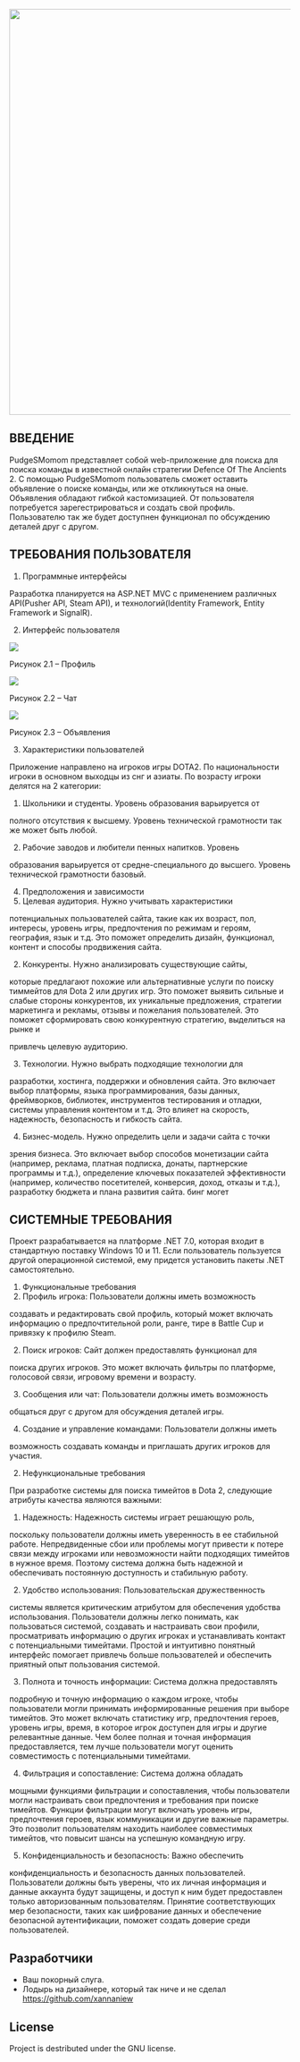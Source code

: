 <p align="center">
      <img src="https://i.ibb.co/qJ75psf/mudroe-tainstvennoe-derevo-mem-25.jpg" width="726">
</p>

## ВВЕДЕНИЕ

PudgeSMomom представляет собой web-приложение для поиска для поиска команды в известной онлайн стратегии Defence Of The Ancients 2. С помощью PudgeSMomom пользователь сможет оставить объявление о поиске команды, или же откликнуться на оные. Объявления обладают гибкой кастомизацией. От пользователя потребуется зарегестрироваться и создать свой профиль. Пользователю так же будет доступнен функционал по обсуждению деталей друг с другом.

## ТРEБОВАНИЯ ПОЛЬЗОВАТЕЛЯ

1. Программные интерфейсы

Разработка планируется на ASP.NET MVC с применением различных API(Pusher API, Steam API), и технологий(Identity Framework, Entity Framework и SignalR).

2. Интерфейс пользователя

![](Aspose.Words.575c7f24-f000-47c8-8600-83305ada77b6.001.png)

Рисунок 2.1 – Профиль

![](Aspose.Words.575c7f24-f000-47c8-8600-83305ada77b6.002.png)

Рисунок 2.2 – Чат

![](Aspose.Words.575c7f24-f000-47c8-8600-83305ada77b6.003.png)

Рисунок 2.3 – Объявления

3. Характеристики пользователей

Приложение направлено на игроков игры DOTA2. По национальности игроки в основном выходцы из снг и азиаты. По возрасту игроки делятся на 2 категории:

1. Школьники и студенты. Уровень образования варьируется от

полного отсутствия к высшему. Уровень технической грамотности так же может быть любой.

2. Рабочие заводов и любители пенных напитков. Уровень

образования варьируется от средне-специального до высшего. Уровень технической грамотности базовый.

4. Предположения и зависимости
1. Целевая аудитория. Нужно учитывать характеристики

потенциальных пользователей сайта, такие как их возраст, пол, интересы, уровень игры, предпочтения по режимам и героям, география, язык и т.д. Это поможет определить дизайн, функционал, контент и способы продвижения сайта.

2. Конкуренты. Нужно анализировать существующие сайты,

которые предлагают похожие или альтернативные услуги по поиску тиммейтов для Dota 2 или других игр. Это поможет выявить сильные и слабые стороны конкурентов, их уникальные предложения, стратегии маркетинга и рекламы, отзывы и пожелания пользователей. Это поможет сформировать свою конкурентную стратегию, выделиться на рынке и

привлечь целевую аудиторию.

3. Технологии. Нужно выбрать подходящие технологии для

разработки, хостинга, поддержки и обновления сайта. Это включает выбор платформы, языка программирования, базы данных, фреймворков, библиотек, инструментов тестирования и отладки, системы управления контентом и т.д. Это влияет на скорость, надежность, безопасность и гибкость сайта.

4. Бизнес-модель. Нужно определить цели и задачи сайта с точки

зрения бизнеса. Это включает выбор способов монетизации сайта (например, реклама, платная подписка, донаты, партнерские программы и т.д.), определение ключевых показателей эффективности (например, количество посетителей, конверсия, доход, отказы и т.д.), разработку бюджета и плана развития сайта. бинг могет


## СИСТЕМНЫЕ ТРЕБОВАНИЯ

Проект разрабатывается на платформе .NET 7.0, которая входит в стандартную поставку Windows 10 и 11. Если пользователь пользуется другой операционной системой, ему придется установить пакеты .NET самостоятельно.

1. Функциональные требования
1. Профиль игрока: Пользователи должны иметь возможность

создавать и редактировать свой профиль, который может включать информацию о предпочтительной роли, ранге, тире в Battle Cup и привязку к профилю Steam.

2. Поиск игроков: Сайт должен предоставлять функционал для

поиска других игроков. Это может включать фильтры по платформе, голосовой связи, игровому времени и возрасту.

3. Сообщения или чат: Пользователи должны иметь возможность

общаться друг с другом для обсуждения деталей игры.

4. Создание и управление командами: Пользователи должны иметь

возможность создавать команды и приглашать других игроков для участия.

2. Нефункциональные требования

При разработке системы для поиска тимейтов в Dota 2, следующие атрибуты качества являются важными:

1. Надежность: Надежность системы играет решающую роль,

поскольку пользователи должны иметь уверенность в ее стабильной работе. Непредвиденные сбои или проблемы могут привести к потере связи между игроками или невозможности найти подходящих тимейтов в нужное время. Поэтому система должна быть надежной и обеспечивать постоянную доступность и стабильную работу.

2. Удобство использования: Пользовательская дружественность

системы является критическим атрибутом для обеспечения удобства использования. Пользователи должны легко понимать, как пользоваться системой, создавать и настраивать свои профили, просматривать информацию о других игроках и устанавливать контакт с потенциальными тимейтами. Простой и интуитивно понятный интерфейс помогает привлечь больше пользователей и обеспечить приятный опыт пользования системой.

3. Полнота и точность информации: Система должна предоставлять

подробную и точную информацию о каждом игроке, чтобы пользователи могли принимать информированные решения при выборе тимейтов. Это может включать статистику игр, предпочтения героев, уровень игры, время, в которое игрок доступен для игры и другие релевантные данные. Чем более полная и точная информация предоставляется, тем лучше пользователи могут оценить совместимость с потенциальными тимейтами.

4. Фильтрация и сопоставление: Система должна обладать

мощными функциями фильтрации и сопоставления, чтобы пользователи могли настраивать свои предпочтения и требования при поиске тимейтов. Функции фильтрации могут включать уровень игры, предпочтения героев, язык коммуникации и другие важные параметры. Это позволит пользователям находить наиболее совместимых тимейтов, что повысит шансы на успешную командную игру.

5. Конфиденциальность и безопасность: Важно обеспечить

конфиденциальность и безопасность данных пользователей. Пользователи должны быть уверены, что их личная информация и данные аккаунта будут защищены, и доступ к ним будет предоставлен только авторизованным пользователям. Принятие соответствующих мер безопасности, таких как шифрование данных и обеспечение безопасной аутентификации, поможет создать доверие среди пользователей.


## Разработчики

- Ваш покорный слуга.
- Лодырь на дизайнере, который так ниче и не сделал https://github.com/xannaniew

## License
Project is destributed under the GNU license. 
